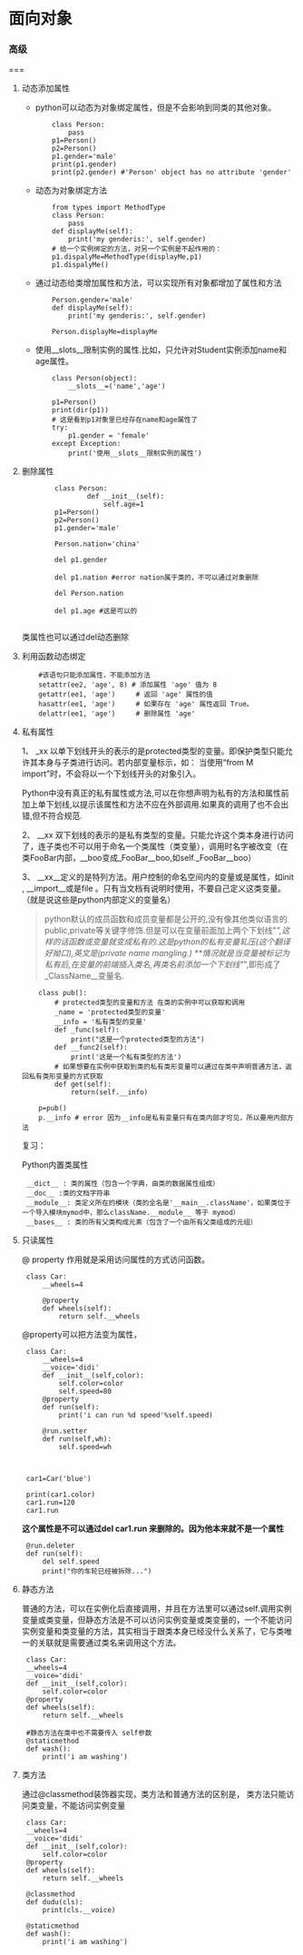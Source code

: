# 面向对象
### 高级
===
1. 动态添加属性

	* python可以动态为对象绑定属性，但是不会影响到同类的其他对象。
	
		```
			class Person:
			    pass
			p1=Person()
			p2=Person()
			p1.gender='male'
			print(p1.gender)
			print(p2.gender) #'Person' object has no attribute 'gender'
		```
	* 动态为对象绑定方法

		```
			from types import MethodType
			class Person:
			    pass
			def displayMe(self):
			    print('my genderis:', self.gender)
			# 给一个实例绑定的方法，对另一个实例是不起作用的：
			p1.dispalyMe=MethodType(displayMe,p1)
			p1.dispalyMe()
		```
	* 通过动态给类增加属性和方法，可以实现所有对象都增加了属性和方法

		```
			Person.gender='male'
			def displayMe(self):
    			print('my genderis:', self.gender)
    			
    		Person.displayMe=displayMe
		```
	* 使用__slots__限制实例的属性.比如，只允许对Student实例添加name和age属性。

		```
			class Person(object):
			    __slots__=('name','age')
			
			p1=Person()
			print(dir(p1))
			# 这是看到p1对象里已经存在name和age属性了
			try:
			    p1.gender = 'female'
			except Exception:
			    print('使用__slots__限制实例的属性')
		```
2. 删除属性

	

	```
			class Person:
			        def __init__(self):
        				self.age=1
			p1=Person()
			p2=Person()
			p1.gender='male'
			
			Person.nation='china'
			
			del p1.gender
			
			del p1.nation #error nation属于类的，不可以通过对象删除
			
			del Person.nation
			
			del p1.age #这是可以的
		
	```
	
	类属性也可以通过del动态删除
	
3. 利用函数动态绑定

	```	
		#该语句只能添加属性，不能添加方法
		setattr(ee2, 'age', 8) # 添加属性 'age' 值为 8
		getattr(ee1, 'age')   	# 返回 'age' 属性的值
		hasattr(ee1, 'age')   	# 如果存在 'age' 属性返回 True。
		delattr(ee1, 'age')  	# 删除属性 'age'
	```
4. 私有属性

	1、 _xx 以单下划线开头的表示的是protected类型的变量。即保护类型只能允许其本身与子类进行访问。若内部变量标示，如： 当使用“from M import”时，不会将以一个下划线开头的对象引入。
	
	Python中没有真正的私有属性或方法,可以在你想声明为私有的方法和属性前加上单下划线,以提示该属性和方法不应在外部调用.如果真的调用了也不会出错,但不符合规范.

	2、 \_\_xx 双下划线的表示的是私有类型的变量。只能允许这个类本身进行访问了，连子类也不可以用于命名一个类属性（类变量），调用时名字被改变（在类FooBar内部，__boo变成_FooBar__boo,如self._FooBar__boo）

	3、 \_\_xx__定义的是特列方法。用户控制的命名空间内的变量或是属性，如init , __import__或是file 。只有当文档有说明时使用，不要自己定义这类变量。 （就是说这些是python内部定义的变量名）
	
	>python默认的成员函数和成员变量都是公开的,没有像其他类似语言的public,private等关键字修饰.但是可以在变量前面加上两个下划线"_",这样的话函数或变量就变成私有的.这是python的私有变量轧压(这个翻译好拗口),英文是(private name mangling.) **情况就是当变量被标记为私有后,在变量的前端插入类名,再类名前添加一个下划线"_",即形成了_ClassName\_\_变量名.
	
	```
		class pub():
			# protected类型的变量和方法 在类的实例中可以获取和调用
		    _name = 'protected类型的变量'
		    __info = '私有类型的变量'
		    def _func(self):
		        print("这是一个protected类型的方法")
		    def __func2(self):
		        print('这是一个私有类型的方法')
		    # 如果想要在实例中获取到类的私有类形变量可以通过在类中声明普通方法，返回私有类形变量的方式获取
		    def get(self):
		        return(self.__info)
		        
		p=pub()
		p.__info # error 因为__info是私有变量只有在类内部才可见，所以要用内部方法
	```
	
	复习：
	
	Python内置类属性
	
		__dict__ : 类的属性（包含一个字典，由类的数据属性组成）
		__doc__ :类的文档字符串
		__module__: 类定义所在的模块（类的全名是'__main__.className'，如果类位于一个导入模块mymod中，那么className.__module__ 等于 mymod）
		__bases__ : 类的所有父类构成元素（包含了一个由所有父类组成的元组）
5. 只读属性

	@ property 作用就是采用访问属性的方式访问函数。
	
		class Car:
		    __wheels=4
		
		    @property
		    def wheels(self):
		        return self.__wheels

	@property可以把方法变为属性，
	
		class Car:
		    __wheels=4
		    __voice='didi'
		    def __init__(self,color):
		        self.color=color
		        self.speed=80
		    @property
		    def run(self):
		        print('i can run %d speed'%self.speed)
		
		    @run.setter
		    def run(self,wh):
		        self.speed=wh
		
		
		
		car1=Car('blue')
		
		print(car1.color)
		car1.run=120
		car1.run
		
	**这个属性是不可以通过del car1.run 来删除的。因为他本来就不是一个属性**
		
		@run.deleter
	    def run(self):
	        del self.speed
	        print("你的车轮已经被拆除...")
6. 静态方法

	普通的方法，可以在实例化后直接调用，并且在方法里可以通过self.调用实例变量或类变量，但静态方法是不可以访问实例变量或类变量的，一个不能访问实例变量和类变量的方法，其实相当于跟类本身已经没什么关系了，它与类唯一的关联就是需要通过类名来调用这个方法。
	
		class Car:
	    __wheels=4
	    __voice='didi'
	    def __init__(self,color):
	        self.color=color
	    @property
	    def wheels(self):
	        return self.__wheels
	
	  	#静态方法在类中也不需要传入 self参数
	    @staticmethod
	    def wash():
	        print('i am washing')
	       
7. 类方法

	通过@classmethod装饰器实现，类方法和普通方法的区别是， 类方法只能访问类变量，不能访问实例变量
	
		class Car:
	    __wheels=4
	    __voice='didi'
	    def __init__(self,color):
	        self.color=color
	    @property
	    def wheels(self):
	        return self.__wheels
	
	    @classmethod
	    def dudu(cls):
	        print(cls.__voice)
	        
	    @staticmethod
	    def wash():
	        print('i am washing')
